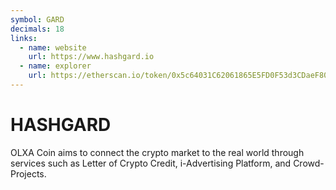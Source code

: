 ```yaml
---
symbol: GARD
decimals: 18
links:
  - name: website
    url: https://www.hashgard.io
  - name: explorer
    url: https://etherscan.io/token/0x5c64031C62061865E5FD0F53d3CDaeF80f72E99D
---
```


# HASHGARD

OLXA Coin aims to connect the crypto market to the real world through services such as Letter of Crypto Credit, i-Advertising Platform, and Crowd-Projects.
